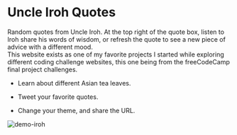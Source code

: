 # Uncle Iroh Quotes  

Random quotes from Uncle Iroh. At the top right of the quote box, listen to Iroh share his words of wisdom, or refresh the quote to see a new piece of advice with a different mood.  
This website exists as one of my favorite projects I started while exploring different coding challenge websites, this one being from the freeCodeCamp final project challenges.  

- Learn about different Asian tea leaves.

- Tweet your favorite quotes.

- Change your theme, and share the URL.

![demo-iroh](https://github.com/loganvrankovic/irohquotes/assets/145373422/ba5d8856-623a-4ec4-9366-6010cc6e83b8)
